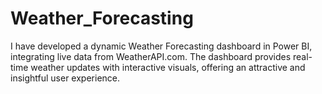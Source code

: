 # Weather_Forecasting
I have developed a dynamic Weather Forecasting dashboard in Power BI, integrating live data from WeatherAPI.com. The dashboard provides real-time weather updates with interactive visuals, offering an attractive and insightful user experience.
